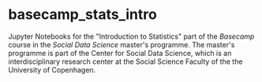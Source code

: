 # basecamp_stats_intro
Jupyter Notebooks for the "Introduction to Statistics" part of the *Basecamp* course in the *Social Data Science* master's programme. The master's programme is part of the Center for Social Data Science, which is an interdisciplinary research center at the Social Science Faculty of the the University of Copenhagen.
